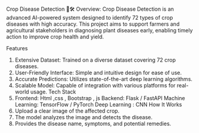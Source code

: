 Crop Disease Detection 🌾🛠️
Overview:
Crop Disease Detection is an advanced AI-powered system designed to identify 72 types of crop diseases with high accuracy. This project aims to support farmers and agricultural stakeholders in diagnosing plant diseases early, enabling timely action to improve crop health and yield.

Features
1. Extensive Dataset: Trained on a diverse dataset covering 72 crop diseases.
2. User-Friendly Interface: Simple and intuitive design for ease of use.
3. Accurate Predictions: Utilizes state-of-the-art deep learning algorithms.
4. Scalable Model: Capable of integration with various platforms for real-world usage.
Tech Stack
1. Frontend: Html ,css  , Bootstrap , js
Backend: Flask / FastAPI
Machine Learning: TensorFlow / PyTorch
Deep Learning : CNN
How It Works
1. Upload a clear image of the affected crop.
2. The model analyzes the image and detects the disease.
3. Provides the disease name, symptoms, and potential remedies.
